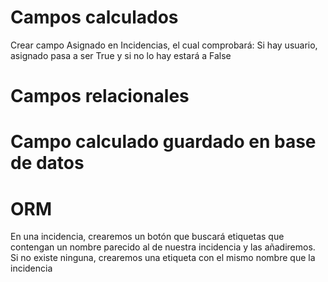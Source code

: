 # Campos calculados

Crear campo Asignado en Incidencias, el cual comprobará: Si hay usuario, asignado pasa a ser True y si no lo hay estará a False

# Campos relacionales


# Campo calculado guardado en base de datos

# ORM

En una incidencia, crearemos un botón que buscará etiquetas que contengan un nombre parecido al de nuestra incidencia y las añadiremos.
Si no existe ninguna, crearemos una etiqueta con el mismo nombre que la incidencia
